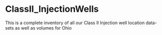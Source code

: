 # ClassII_InjectionWells
This is a complete inventory of all our Class II Injection well location data-sets as well as volumes for Ohio

